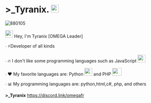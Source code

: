 # >_Tyranix. <img src ="https://cdn.discordapp.com/attachments/888689841590636547/888691151585017886/888690452897865748.png" height="25" width="25">
![880105](https://github-readme-stats.vercel.app/api?username=Nomade7)

<img src ="https://cdn.discordapp.com/attachments/888689841590636547/888692990011383826/888690837939159051.gif" height="25" width="25"> Hey, I'm Tyranix [OMEGA Leader]

∙ ⚡Developer of all kinds

∙ 🔥 I don't like some programming languages ​​such as JavaScript <img src ="https://cdn.discordapp.com/attachments/888689841590636547/888692353878089749/888690008393916416.png" height="25" width="25">

∙ ❤ My favorite languages are: Python <img src = "https://cdn.discordapp.com/attachments/888689841590636547/888694407157661746/888689963787513867.png" height="25" width="25"> and PHP <img src = "https://cdn.discordapp.com/attachments/888689841590636547/888694447032901642/888690052882890752.png" height="25" width="30">

∙ 📊 My programming languages are: python,html,c#, php, and others

**>_Tyranix**
https://discord.link/omegafr
